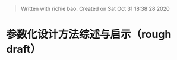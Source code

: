 


> Written with richie bao. Created on Sat Oct 31 18:38:28 2020
# 参数化设计方法综述与启示（rough draft）


<!--stackedit_data:
eyJoaXN0b3J5IjpbMTIxOTg4OTg4NF19
-->